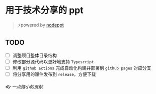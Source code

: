 # 用于技术分享的 ppt
> :zap:powered by [nodeppt](https://github.com/ksky521/nodeppt)

## TODO
- [ ] 调整项目整体目录结构
- [ ] 修改部分源代码以更好地支持 `Typescript`
- [ ] 利用 `github actions` 完成自动化构建并部署到 `github pages` 对应分支
- [ ] 将分享用的课件发布到 `release`，方便下载

###### :eyeglasses: 一点微小的贡献
